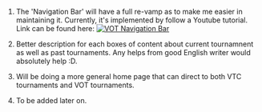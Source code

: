 1. The 'Navigation Bar' will have a full re-vamp as to make me easier in maintaining it. Currently, it's implemented by follow a Youtube tutorial. Link can be found here: 
[![VOT Navigation Bar](http://img.youtube.com/vi/uy1tgKOnPB0/0.jpg)](http://www.youtube.com/watch?v=uy1tgKOnPB0 "Build A Responsive Sidebar Menu in HTML, CSS, & Javascript - Beginner")

2. Better description for each boxes of content about current tournamnent as well as past tournaments. Any helps from good English writer would absolutely help :D.

3. Will be doing a more general home page that can direct to both VTC tournaments and VOT tournaments.

4. To be added later on.
